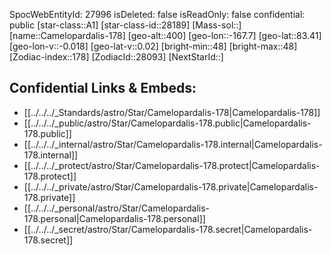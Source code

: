 ﻿---
location:
- 83.41
- 167.7
- 400
tags:
- astro/Star
type: Star
---

SpocWebEntityId: 27996
isDeleted: false
isReadOnly: false
confidential: public
[star-class::A1]
[star-class-id::28189]
[Mass-sol::]
[name::Camelopardalis-178]
[geo-alt::400]
[geo-lon::-167.7]
[geo-lat::83.41]
[geo-lon-v::-0.018]
[geo-lat-v::0.02]
[bright-min::48]
[bright-max::48]
[Zodiac-index::178]
[ZodiacId::28093]
[NextStarId::]



## Confidential Links & Embeds: 
- [[../../../_Standards/astro/Star/Camelopardalis-178|Camelopardalis-178]] 
- [[../../../_public/astro/Star/Camelopardalis-178.public|Camelopardalis-178.public]] 
- [[../../../_internal/astro/Star/Camelopardalis-178.internal|Camelopardalis-178.internal]] 
- [[../../../_protect/astro/Star/Camelopardalis-178.protect|Camelopardalis-178.protect]] 
- [[../../../_private/astro/Star/Camelopardalis-178.private|Camelopardalis-178.private]] 
- [[../../../_personal/astro/Star/Camelopardalis-178.personal|Camelopardalis-178.personal]] 
- [[../../../_secret/astro/Star/Camelopardalis-178.secret|Camelopardalis-178.secret]]

